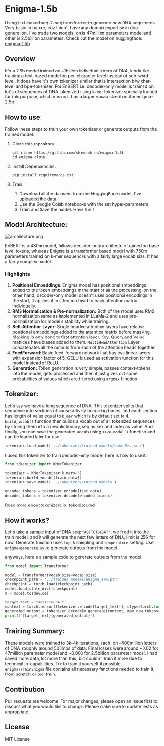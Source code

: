 # Enigma-1.5b
Using text-based seq-2-seq transformer to generate new DNA sequences. Very basic in nature, coz I don't have any domain expertise in dna generation. I've made two models, on is 47million parameters model and other is 2.5billion parameters.
Check out the model on huggingface: [enigma-1.5b](https://huggingface.co/Shivendrra/enigma-1.5b)

## Overview
It's a 2.5b model trained on ~1billion individual letters of DNA, kinda like training a text-based model on per-character level instead of sub-word level. It does have it's own tokenizer similar that is intersection b/w char-level and bpe-tokenizer.
For EnBERT i.e. decoder-only model is trained on lot's of sequences of DNA tokenized using `k-mer` tokenizer specially trained for this purpose, which means it has a larger vocab size than the enigma-2.5b.

## How to use:
Follow these steps to train your own tokenizer or generate outputs from the trained model:
1. Clone this repository:
	```shell
	git clone https://github.com/shivendrra/enigma-1.5b
	cd enigma-clone
	```

2. Install Dependencies:
	```shell
	pip install requirements.txt
	```

3. Train:
	1. Download all the datasets from the HuggingFace model, I've uploaded the data.
	2. Use the Google Colab notebooks with the set hyper-parameters.
	3. Train and Save the model. Have fun!!

## Model Architecture:
![architecture.png](https://github.com/shivendrra/enigma-1.5b/blob/main/architecture.png)

EnBERT is a 430m model, follows decoder-only architecture trained on base level tokens, whereas Enigma is a transformer based model with 750m parameters trained on k-mer sequences with a fairly large vocab size. It has a fairly complex model.
### Highlights
1. **Positional Embeddings:** Enigma model has positional embeddings added to the token embeddings in the start of all the processing, on the other hand, decoder-only model doesn't uses positional encodings in the start, it applies it in attention head to each attention matrix individually.
2. **RMS Normalization & Pre-normalization:** Both of the model uses RMS normalization same as implemented in LLaMa-2 and uses pre-normalization for model's stability while training.
3. **Self-Attention Layer:** Single headed attention layers have relative positional embeddings added to the attention matrix before masking. Masking is only done to first attention layer. Key, Query and Value matrices have biases added to them. `MultiHeadAttention` Layer concatenates all the outputs from each of the attention heads together.
4. **FeedForward:** Basic feed-forward network that has two linear layers with expansion factor of 5. GELU is used as activation function for this model instead of ReLU.
5. **Generation:** Token generation is very simple, passes context-tokens into the model, gets processed and then it just gives out some probabilities of values which are filtered using `argmax` function.

## Tokenizer:
Let's say we have a long sequence of DNA. This tokenizer splits that sequence into sections of consecutively occurring bases, and each section has length of value equal to `k_mer` which is by default set to 4.
`build_vocab()` function then builds a vocab out of all tokenized sequences by storing them into a new dictionary, seq as key and index as value. And finally, you can save the generated vocab using `save_model()` function and can be loaded later for use.
```python
tokenizer.load_model('../tokenizer/trained models/base_5k.json')
```
I used this tokenizer to train decoder-only model, here is how to use it:
```python
from tokenizer import KMerTokenizer

tokenizer = KMerTokenizer(k_mers=5)
tokenizer.build_vocab([train_data])
tokenizer.save_model('../tokenizer/trained models')

encoded_tokens = tokenizer.encode(test_data)
decoded_tokens = tokenizer.decode(encoded_tokens)
```

Read more about tokenizers in: [tokenizer.md](https://github.com/shivendrra/enigma-1.5b/blob/main/tokenizer/tokenizer.md)

## How it works?
Let's take a sample input of DNA seq: `"AGTTCTGCGAT"`, we feed it into the train model, and it will generate the next few letters of DNA, limit is 256 for now. Generate function uses `top_k` sampling and `temperature` setting. Use `enigma/generate.py` to generate outputs from the model.

anyways, here's a sample code to generate outputs from the model:
```python
from model import Transformer

model = Transformer(vocab_size=vocab_size)
checkpoint_path = '../trained models/enigma_47m.pth'
checkpoint = torch.load(checkpoint_path)
model.load_state_dict(checkpoint)
m = model.to(device)

target_text = "AGTTCTGCGAT"
context = torch.tensor([tokenizer.encode(target_text)], dtype=torch.long, device=device)
generated_output = tokenizer.decode(m.generate(context, max_new_tokens=10, temperature=0.5, top_k=5))
print(f"{target_text}{generated_output}")
```

## Training Summary:
These models were trained to 3k-4k iterations, each. on ~500million letters of DNA, roughly around 500mbs of data. Final losses were around ~0.02 for 47million parameter model and ~0.003 for 2.5billion parameter model. I had saved more data, lot more than this, but couldn't train it more due to technical in-capabilities.
Try to train it yourself if possible. `enigma/TrainEnigma` file contains all necessary functions needed to train it, from scratch or pre-train.

## Contribution
Pull requests are welcome. For major changes, please open an issue first to discuss what you would like to change.
Please make sure to update tests as appropriate.

## License
MIT License
